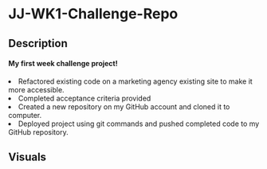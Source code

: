 # JJ-WK1-Challenge-Repo
## Description
<H4>My first week challenge project!</H4>
<li> Refactored existing code on a marketing agency existing site to make it more accessible.</li>
<li>Completed acceptance criteria provided</li>
<li>Created a new repository on my GitHub account and cloned it to computer.</li>
<li>Deployed project using git commands and pushed completed code to my GitHub repository.</li>

## Visuals